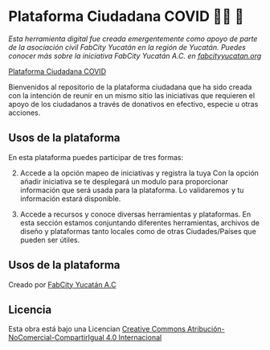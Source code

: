 # Plataforma Ciudadana COVID 👨‍💻 📍
*Esta herramienta digital fue creada emergentemente como apoyo de parte de la asociación civil FabCity Yucatán en la región de Yucatán. Puedes conocer más sobre la iniciativa FabCity Yucatán A.C. en [fabcityyucatan.org](http://fabcityyucatan.org/)*


[Plataforma Ciudadana COVID](https://www.plataformaciudadanacovid.com/)


Bienvenidos al repositorio de la plataforma ciudadana que ha sido creada con la intención de reunir en un mismo sitio las iniciativas que requieren el apoyo de los ciudadanos a través de donativos en efectivo, especie u otras acciones. 


## Usos de la plataforma 
En esta plataforma puedes participar de tres formas:

2. Accede a la opción mapeo de iniciativas y registra la tuya
Con la opción añadir iniciativa se te desplegará un modulo para proporcionar información que será usada para la plataforma. Lo validaremos y tu información estará disponible.

3. Accede a recursos y conoce diversas herramientas y plataformas.
En esta sección estamos conjuntando diferentes herramientas, archivos de diseño y plataformas tanto locales como de otras Ciudades/Países que pueden ser útiles.


## Usos de la plataforma 
Creado por 
[FabCity Yucatán A.C](http://fabcityyucatan.org/)


## Licencia 
Esta obra está bajo una Licencian [Creative Commons Atribución-NoComercial-CompartirIgual 4.0 Internacional](https://creativecommons.org/licenses/by-nc-sa/4.0/)
